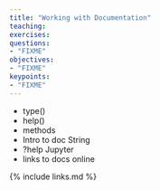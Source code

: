 ```yaml
---
title: "Working with Documentation"
teaching:
exercises:
questions:
- "FIXME"
objectives:
- "FIXME"
keypoints:
- "FIXME"
---
```



- type()
- help()
- methods
- Intro to doc String
- ?help Jupyter
- links to docs online

{% include links.md %}

